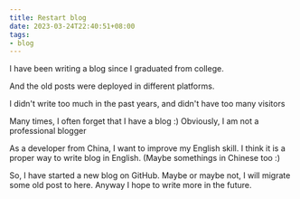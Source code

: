 ```yaml
---
title: Restart blog
date: 2023-03-24T22:40:51+08:00
tags:
- blog
---
```


I have been writing a blog since I graduated from college. 

And the old posts were deployed in different platforms.  

I didn't write too much in the past years, and didn't have too many visitors  

Many times, I often forget that I have a blog :) Obviously, I am not a professional blogger 

As a developer from China, I want to improve my English skill. I think it is a proper way to write blog in English. (Maybe somethings in Chinese too :)

So, I have started a new blog on GitHub. Maybe or maybe not, I will migrate some old post to here.  Anyway I hope to write more in the future.